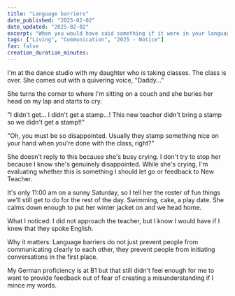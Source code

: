 ```yaml
---
title: "Language barriers"
date_published: "2025-02-02"
date_updated: "2025-02-02"
excerpt: "When you would have said something if it were in your language."
tags: ["Living", "Communication", "2025 - Notice"]
fav: false
creation_duration_minutes:
---
```


I'm at the dance studio with my daughter who is taking classes. The class is over. She comes out with a quivering voice, "Daddy..."

She turns the corner to where I'm sitting on a couch and she buries her head on my lap and starts to cry.

"I didn't get... I didn't get a stamp...! This new teacher didn't bring a stamp so we didn't get a stamp!!"

"Oh, you must be so disappointed. Usually they stamp something nice on your hand when you're done with the class, right?"

She doesn't reply to this because she's busy crying. I don't try to stop her because I know she's genuinely disappointed. While she's crying, I'm evaluating whether this is something I should let go or feedback to New Teacher.

It's only 11:00 am on a sunny Saturday, so I tell her the roster of fun things we'll still get to do for the rest of the day. Swimming, cake, a play date. She calms down enough to put her winter jacket on and we head home.

What I noticed: I did not approach the teacher, but I know I would have if I knew that they spoke English.

Why it matters: Language barriers do not just prevent people from communicating clearly to each other, they prevent people from initiating conversations in the first place.

My German proficiency is at B1 but that still didn't feel enough for me to want to provide feedback out of fear of creating a misunderstanding if I mince my words.
